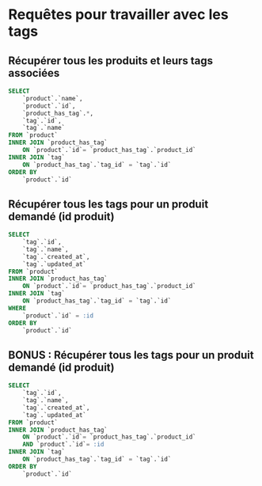 # Requêtes pour travailler avec les tags

## Récupérer tous les produits et leurs tags associées

```sql
SELECT
    `product`.`name`,
    `product`.`id`,
    `product_has_tag`.*,
    `tag`.`id`,
    `tag`.`name`
FROM `product`
INNER JOIN `product_has_tag`
    ON `product`.`id`= `product_has_tag`.`product_id`
INNER JOIN `tag`
    ON `product_has_tag`.`tag_id` = `tag`.`id`
ORDER BY
    `product`.`id`
```

## Récupérer tous les tags pour un produit demandé (id produit)
```sql
SELECT
    `tag`.`id`,
    `tag`.`name`,
    `tag`.`created_at`,
    `tag`.`updated_at`
FROM `product`
INNER JOIN `product_has_tag`
    ON `product`.`id`= `product_has_tag`.`product_id`
INNER JOIN `tag`
    ON `product_has_tag`.`tag_id` = `tag`.`id`
WHERE
    `product`.`id` = :id
ORDER BY
    `product`.`id`
```


## BONUS : Récupérer tous les tags pour un produit demandé (id produit)
```sql
SELECT
    `tag`.`id`,
    `tag`.`name`,
    `tag`.`created_at`,
    `tag`.`updated_at`
FROM `product`
INNER JOIN `product_has_tag`
    ON `product`.`id`= `product_has_tag`.`product_id`
    AND `product`.`id`= :id
INNER JOIN `tag`
    ON `product_has_tag`.`tag_id` = `tag`.`id`
ORDER BY
    `product`.`id`
```